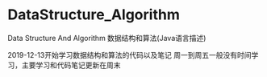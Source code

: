 # DataStructure_Algorithm
Data Structure And Algorithm 数据结构和算法(Java语言描述)

2019-12-13开始学习数据结构和算法的代码以及笔记
周一到周五一般没有时间学习，主要学习和代码笔记更新在周末
